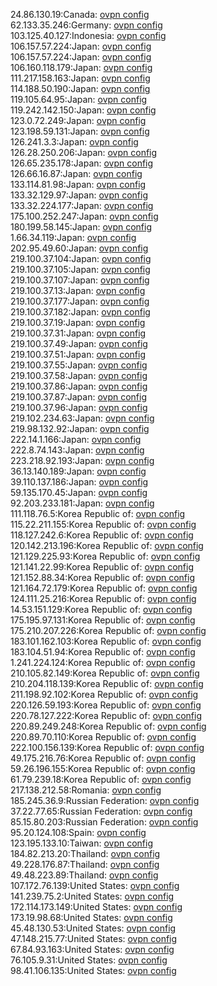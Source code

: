 24.86.130.19:Canada: [ovpn config](vpn/24_86_130_19.ovpn)  
62.133.35.246:Germany: [ovpn config](vpn/62_133_35_246.ovpn)  
103.125.40.127:Indonesia: [ovpn config](vpn/103_125_40_127.ovpn)  
106.157.57.224:Japan: [ovpn config](vpn/106_157_57_224.ovpn)  
106.157.57.224:Japan: [ovpn config](vpn/106_157_57_224.ovpn)  
106.160.118.179:Japan: [ovpn config](vpn/106_160_118_179.ovpn)  
111.217.158.163:Japan: [ovpn config](vpn/111_217_158_163.ovpn)  
114.188.50.190:Japan: [ovpn config](vpn/114_188_50_190.ovpn)  
119.105.64.95:Japan: [ovpn config](vpn/119_105_64_95.ovpn)  
119.242.142.150:Japan: [ovpn config](vpn/119_242_142_150.ovpn)  
123.0.72.249:Japan: [ovpn config](vpn/123_0_72_249.ovpn)  
123.198.59.131:Japan: [ovpn config](vpn/123_198_59_131.ovpn)  
126.241.3.3:Japan: [ovpn config](vpn/126_241_3_3.ovpn)  
126.28.250.206:Japan: [ovpn config](vpn/126_28_250_206.ovpn)  
126.65.235.178:Japan: [ovpn config](vpn/126_65_235_178.ovpn)  
126.66.16.87:Japan: [ovpn config](vpn/126_66_16_87.ovpn)  
133.114.81.98:Japan: [ovpn config](vpn/133_114_81_98.ovpn)  
133.32.129.97:Japan: [ovpn config](vpn/133_32_129_97.ovpn)  
133.32.224.177:Japan: [ovpn config](vpn/133_32_224_177.ovpn)  
175.100.252.247:Japan: [ovpn config](vpn/175_100_252_247.ovpn)  
180.199.58.145:Japan: [ovpn config](vpn/180_199_58_145.ovpn)  
1.66.34.119:Japan: [ovpn config](vpn/1_66_34_119.ovpn)  
202.95.49.60:Japan: [ovpn config](vpn/202_95_49_60.ovpn)  
219.100.37.104:Japan: [ovpn config](vpn/219_100_37_104.ovpn)  
219.100.37.105:Japan: [ovpn config](vpn/219_100_37_105.ovpn)  
219.100.37.107:Japan: [ovpn config](vpn/219_100_37_107.ovpn)  
219.100.37.13:Japan: [ovpn config](vpn/219_100_37_13.ovpn)  
219.100.37.177:Japan: [ovpn config](vpn/219_100_37_177.ovpn)  
219.100.37.182:Japan: [ovpn config](vpn/219_100_37_182.ovpn)  
219.100.37.19:Japan: [ovpn config](vpn/219_100_37_19.ovpn)  
219.100.37.31:Japan: [ovpn config](vpn/219_100_37_31.ovpn)  
219.100.37.49:Japan: [ovpn config](vpn/219_100_37_49.ovpn)  
219.100.37.51:Japan: [ovpn config](vpn/219_100_37_51.ovpn)  
219.100.37.55:Japan: [ovpn config](vpn/219_100_37_55.ovpn)  
219.100.37.58:Japan: [ovpn config](vpn/219_100_37_58.ovpn)  
219.100.37.86:Japan: [ovpn config](vpn/219_100_37_86.ovpn)  
219.100.37.87:Japan: [ovpn config](vpn/219_100_37_87.ovpn)  
219.100.37.96:Japan: [ovpn config](vpn/219_100_37_96.ovpn)  
219.102.234.63:Japan: [ovpn config](vpn/219_102_234_63.ovpn)  
219.98.132.92:Japan: [ovpn config](vpn/219_98_132_92.ovpn)  
222.14.1.166:Japan: [ovpn config](vpn/222_14_1_166.ovpn)  
222.8.74.143:Japan: [ovpn config](vpn/222_8_74_143.ovpn)  
223.218.92.193:Japan: [ovpn config](vpn/223_218_92_193.ovpn)  
36.13.140.189:Japan: [ovpn config](vpn/36_13_140_189.ovpn)  
39.110.137.186:Japan: [ovpn config](vpn/39_110_137_186.ovpn)  
59.135.170.45:Japan: [ovpn config](vpn/59_135_170_45.ovpn)  
92.203.233.181:Japan: [ovpn config](vpn/92_203_233_181.ovpn)  
111.118.76.5:Korea Republic of: [ovpn config](vpn/111_118_76_5.ovpn)  
115.22.211.155:Korea Republic of: [ovpn config](vpn/115_22_211_155.ovpn)  
118.127.242.6:Korea Republic of: [ovpn config](vpn/118_127_242_6.ovpn)  
120.142.213.196:Korea Republic of: [ovpn config](vpn/120_142_213_196.ovpn)  
121.129.225.93:Korea Republic of: [ovpn config](vpn/121_129_225_93.ovpn)  
121.141.22.99:Korea Republic of: [ovpn config](vpn/121_141_22_99.ovpn)  
121.152.88.34:Korea Republic of: [ovpn config](vpn/121_152_88_34.ovpn)  
121.164.72.179:Korea Republic of: [ovpn config](vpn/121_164_72_179.ovpn)  
124.111.25.216:Korea Republic of: [ovpn config](vpn/124_111_25_216.ovpn)  
14.53.151.129:Korea Republic of: [ovpn config](vpn/14_53_151_129.ovpn)  
175.195.97.131:Korea Republic of: [ovpn config](vpn/175_195_97_131.ovpn)  
175.210.207.226:Korea Republic of: [ovpn config](vpn/175_210_207_226.ovpn)  
183.101.162.103:Korea Republic of: [ovpn config](vpn/183_101_162_103.ovpn)  
183.104.51.94:Korea Republic of: [ovpn config](vpn/183_104_51_94.ovpn)  
1.241.224.124:Korea Republic of: [ovpn config](vpn/1_241_224_124.ovpn)  
210.105.82.149:Korea Republic of: [ovpn config](vpn/210_105_82_149.ovpn)  
210.204.118.139:Korea Republic of: [ovpn config](vpn/210_204_118_139.ovpn)  
211.198.92.102:Korea Republic of: [ovpn config](vpn/211_198_92_102.ovpn)  
220.126.59.193:Korea Republic of: [ovpn config](vpn/220_126_59_193.ovpn)  
220.78.127.222:Korea Republic of: [ovpn config](vpn/220_78_127_222.ovpn)  
220.89.249.248:Korea Republic of: [ovpn config](vpn/220_89_249_248.ovpn)  
220.89.70.110:Korea Republic of: [ovpn config](vpn/220_89_70_110.ovpn)  
222.100.156.139:Korea Republic of: [ovpn config](vpn/222_100_156_139.ovpn)  
49.175.216.76:Korea Republic of: [ovpn config](vpn/49_175_216_76.ovpn)  
59.26.196.155:Korea Republic of: [ovpn config](vpn/59_26_196_155.ovpn)  
61.79.239.18:Korea Republic of: [ovpn config](vpn/61_79_239_18.ovpn)  
217.138.212.58:Romania: [ovpn config](vpn/217_138_212_58.ovpn)  
185.245.36.9:Russian Federation: [ovpn config](vpn/185_245_36_9.ovpn)  
37.22.77.65:Russian Federation: [ovpn config](vpn/37_22_77_65.ovpn)  
85.15.80.203:Russian Federation: [ovpn config](vpn/85_15_80_203.ovpn)  
95.20.124.108:Spain: [ovpn config](vpn/95_20_124_108.ovpn)  
123.195.133.10:Taiwan: [ovpn config](vpn/123_195_133_10.ovpn)  
184.82.213.20:Thailand: [ovpn config](vpn/184_82_213_20.ovpn)  
49.228.176.87:Thailand: [ovpn config](vpn/49_228_176_87.ovpn)  
49.48.223.89:Thailand: [ovpn config](vpn/49_48_223_89.ovpn)  
107.172.76.139:United States: [ovpn config](vpn/107_172_76_139.ovpn)  
141.239.75.2:United States: [ovpn config](vpn/141_239_75_2.ovpn)  
172.114.173.149:United States: [ovpn config](vpn/172_114_173_149.ovpn)  
173.19.98.68:United States: [ovpn config](vpn/173_19_98_68.ovpn)  
45.48.130.53:United States: [ovpn config](vpn/45_48_130_53.ovpn)  
47.148.215.77:United States: [ovpn config](vpn/47_148_215_77.ovpn)  
67.84.93.163:United States: [ovpn config](vpn/67_84_93_163.ovpn)  
76.105.9.31:United States: [ovpn config](vpn/76_105_9_31.ovpn)  
98.41.106.135:United States: [ovpn config](vpn/98_41_106_135.ovpn)  
